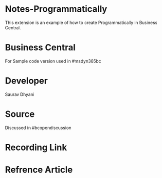# Notes-Programmatically
This extension is an example of how to create Programmatically in Business Central.

# Business Central
For Sample code version used in #msdyn365bc

# Developer
Saurav Dhyani

# Source
Discussed in #bcopendiscussion

# Recording Link


# Refrence Article